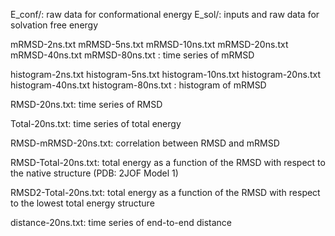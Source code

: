 E_conf/: raw data for conformational energy 
E_sol/:  inputs and raw data for solvation free energy

mRMSD-2ns.txt
mRMSD-5ns.txt
mRMSD-10ns.txt
mRMSD-20ns.txt
mRMSD-40ns.txt
mRMSD-80ns.txt
: time series of mRMSD 

histogram-2ns.txt
histogram-5ns.txt
histogram-10ns.txt
histogram-20ns.txt
histogram-40ns.txt
histogram-80ns.txt
: histogram of mRMSD

RMSD-20ns.txt: time series of RMSD

Total-20ns.txt: time series of total energy

RMSD-mRMSD-20ns.txt: correlation between RMSD and mRMSD

RMSD-Total-20ns.txt: total energy as a function of the RMSD with respect
to the native structure (PDB: 2JOF Model 1)

RMSD2-Total-20ns.txt: total energy as a function of the RMSD with respect
to the lowest total energy structure

distance-20ns.txt: time series of end-to-end distance
